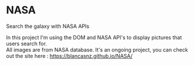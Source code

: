 # NASA
Search the galaxy with NASA APIs

In this project I'm using the DOM and NASA API's to display pictures that users search for.  
All images are from NASA database.
It's an ongoing project, you can check out the site here : https://blancasnz.github.io/NASA/
